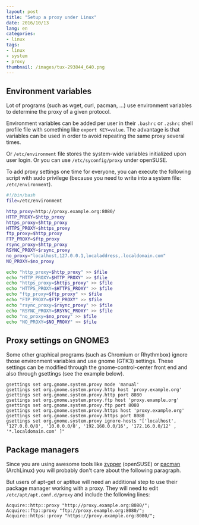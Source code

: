 ```yaml
---
layout: post
title: "Setup a proxy under Linux"
date: 2016/10/13
lang: en
categories:
- linux
tags:
- linux
- system
- proxy
thumbnail: /images/tux-293844_640.png
---
```

## Environment variables

Lot of programs (such as wget, curl, pacman, ...) use environment variables to determine the proxy of a given protocol.

Environment variables can be added per user in their `.bashrc` or `.zshrc` shell profile file with something like `export KEY=value`. The advantage is that variables can be used in order to avoid repeating the same proxy several times.

Or `/etc/environment` file stores the system-wide variables initialized upon user login. Or you can use `/etc/syconfig/proxy` under openSUSE.

To add proxy settings one time for everyone, you can execute the following script with sudo privilege (because you need to write into a system file: `/etc/environment`).

```bash
#!/bin/bash
file=/etc/environment

http_proxy=http://proxy.example.org:8080/
HTTP_PROXY=$http_proxy
https_proxy=$http_proxy
HTTPS_PROXY=$https_proxy
ftp_proxy=$http_proxy
FTP_PROXY=$ftp_proxy
rsync_proxy=$http_proxy
RSYNC_PROXY=$rsync_proxy
no_proxy="localhost,127.0.0.1,localaddress,.localdomain.com"
NO_PROXY=$no_proxy

echo "http_proxy=$http_proxy" >> $file
echo "HTTP_PROXY=$HTTP_PROXY" >> $file
echo "https_proxy=$https_proxy" >> $file
echo "HTTPS_PROXY=$HTTPS_PROXY" >> $file
echo "ftp_proxy=$ftp_proxy" >> $file
echo "FTP_PROXY=$FTP_PROXY" >> $file
echo "rsync_proxy=$rsync_proxy" >> $file
echo "RSYNC_PROXY=$RSYNC_PROXY" >> $file
echo "no_proxy=$no_proxy" >> $file
echo "NO_PROXY=$NO_PROXY" >> $file
```

## Proxy settings on GNOME3

Some other graphical programs (such as Chromium or Rhythmbox) ignore those environment variables and use gnome (GTK3) settings. These settings can be modified through the gnome-control-center front end and also through gsettings (see the example below).

```
gsettings set org.gnome.system.proxy mode 'manual'
gsettings set org.gnome.system.proxy.http host 'proxy.example.org'
gsettings set org.gnome.system.proxy.http port 8080
gsettings set org.gnome.system.proxy.ftp host 'proxy.example.org'
gsettings set org.gnome.system.proxy.ftp port 8080
gsettings set org.gnome.system.proxy.https host 'proxy.example.org'
gsettings set org.gnome.system.proxy.https port 8080
gsettings set org.gnome.system.proxy ignore-hosts "['localhost', '127.0.0.0/8', '10.0.0.0/8', '192.168.0.0/16', '172.16.0.0/12' , '*.localdomain.com' ]"
```

## Package managers

Since you are using awesome tools like [zypper][zypper] (openSUSE) or [pacman][pacman] (ArchLinux) you will probably don't care about the following paragraph.

[zypper]:https://en.opensuse.org/Portal:Zypper
[pacman]:https://wiki.archlinux.org/index.php/pacman

But users of apt-get or aptitue will need an additional step to use their package manager working with a proxy. They will need to edit `/etc/apt/apt.conf.d/proxy` and include the following lines:

```
Acquire::http::proxy "http://proxy.example.org:8080/";
Acquire::ftp::proxy "ftp://proxy.example.org:8080/";
Acquire::https::proxy "https://proxy.example.org:8080/";
```
